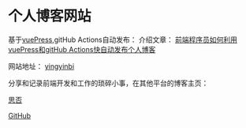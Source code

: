 # 个人博客网站

基于[vuePress](https://vuepress.vuejs.org/),gitHub Actions自动发布： 介绍文章： [前端程序员如何利用vuePress和gitHub Actions快自动发布个人博客](https://segmentfault.com/a/1190000023958363)

网站地址： [yingyinbi](http://www.yingyinbi.com/)

分享和记录前端开发和工作的琐碎小事，在其他平台的博客主页：

[思否](https://segmentfault.com/u/mayunlaoxi/articles?sort=vote)

[GitHub](https://github.com/maYunLaoXi)
